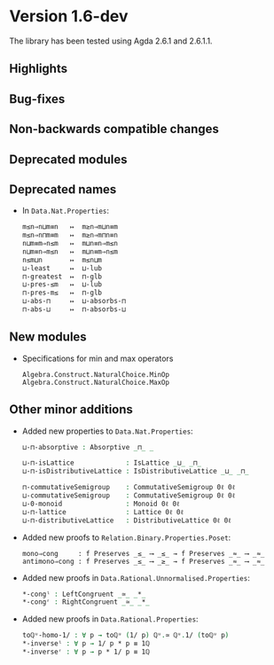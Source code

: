 Version 1.6-dev
===============

The library has been tested using Agda 2.6.1 and 2.6.1.1.

Highlights
----------

Bug-fixes
---------

Non-backwards compatible changes
--------------------------------

Deprecated modules
------------------

Deprecated names
----------------

* In `Data.Nat.Properties`:
  ```agda
  m≤n⇒n⊔m≡n   ↦  m≥n⇒m⊔n≡m
  m≤n⇒n⊓m≡m   ↦  m≥n⇒m⊓n≡n
  n⊔m≡m⇒n≤m   ↦  m⊔n≡n⇒m≤n
  n⊔m≡n⇒m≤n   ↦  m⊔n≡m⇒n≤m
  n≤m⊔n       ↦  m≤n⊔m
  ⊔-least     ↦  ⊔-lub
  ⊓-greatest  ↦  ⊓-glb
  ⊔-pres-≤m   ↦  ⊔-lub
  ⊓-pres-m≤   ↦  ⊓-glb
  ⊔-abs-⊓     ↦  ⊔-absorbs-⊓
  ⊓-abs-⊔     ↦  ⊓-absorbs-⊔
  ```

New modules
-----------

* Specifications for min and max operators
  ```
  Algebra.Construct.NaturalChoice.MinOp
  Algebra.Construct.NaturalChoice.MaxOp 
  ```
 
Other minor additions
---------------------

* Added new properties to `Data.Nat.Properties`:
  ```agda
  ⊔-⊓-absorptive : Absorptive _⊓_ _

  ⊔-⊓-isLattice             : IsLattice _⊔_ _⊓_
  ⊔-⊓-isDistributiveLattice : IsDistributiveLattice _⊔_ _⊓_

  ⊓-commutativeSemigroup    : CommutativeSemigroup 0ℓ 0ℓ
  ⊔-commutativeSemigroup    : CommutativeSemigroup 0ℓ 0ℓ
  ⊔-0-monoid                : Monoid 0ℓ 0ℓ
  ⊔-⊓-lattice               : Lattice 0ℓ 0ℓ
  ⊔-⊓-distributiveLattice   : DistributiveLattice 0ℓ 0ℓ
  ```

* Added new proofs to `Relation.Binary.Properties.Poset`:
  ```
  mono⇒cong     : f Preserves _≤_ ⟶ _≤_ → f Preserves _≈_ ⟶ _≈_
  antimono⇒cong : f Preserves _≤_ ⟶ _≥_ → f Preserves _≈_ ⟶ _≈_
  ```

* Added new proofs in `Data.Rational.Unnormalised.Properties`:
  ```agda
  *-congˡ : LeftCongruent _≃_ _*_
  *-congʳ : RightCongruent _≃_ _*_
  ```

* Added new proofs in `Data.Rational.Properties`:
  ```agda
  toℚᵘ-homo-1/ : ∀ p → toℚᵘ (1/ p) ℚᵘ.≃ ℚᵘ.1/ (toℚᵘ p)
  *-inverseˡ : ∀ p → 1/ p * p ≡ 1ℚ
  *-inverseʳ : ∀ p → p * 1/ p ≡ 1ℚ
  ```
